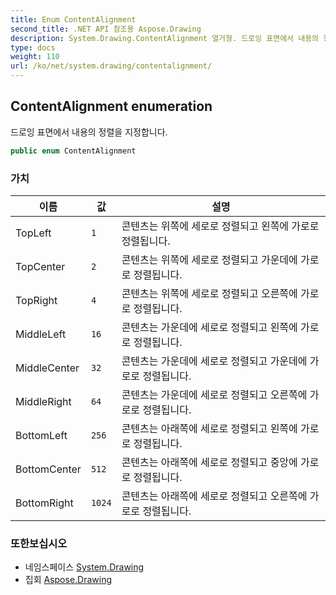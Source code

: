 ```yaml
---
title: Enum ContentAlignment
second_title: .NET API 참조용 Aspose.Drawing
description: System.Drawing.ContentAlignment 열거형. 드로잉 표면에서 내용의 정렬을 지정합니다.
type: docs
weight: 110
url: /ko/net/system.drawing/contentalignment/
---
```

## ContentAlignment enumeration

드로잉 표면에서 내용의 정렬을 지정합니다.

```csharp
public enum ContentAlignment
```

### 가치

| 이름 | 값 | 설명 |
| --- | --- | --- |
| TopLeft | `1` | 콘텐츠는 위쪽에 세로로 정렬되고 왼쪽에 가로로 정렬됩니다. |
| TopCenter | `2` | 콘텐츠는 위쪽에 세로로 정렬되고 가운데에 가로로 정렬됩니다. |
| TopRight | `4` | 콘텐츠는 위쪽에 세로로 정렬되고 오른쪽에 가로로 정렬됩니다. |
| MiddleLeft | `16` | 콘텐츠는 가운데에 세로로 정렬되고 왼쪽에 가로로 정렬됩니다. |
| MiddleCenter | `32` | 콘텐츠는 가운데에 세로로 정렬되고 가운데에 가로로 정렬됩니다. |
| MiddleRight | `64` | 콘텐츠는 가운데에 세로로 정렬되고 오른쪽에 가로로 정렬됩니다. |
| BottomLeft | `256` | 콘텐츠는 아래쪽에 세로로 정렬되고 왼쪽에 가로로 정렬됩니다. |
| BottomCenter | `512` | 콘텐츠는 아래쪽에 세로로 정렬되고 중앙에 가로로 정렬됩니다. |
| BottomRight | `1024` | 콘텐츠는 아래쪽에 세로로 정렬되고 오른쪽에 가로로 정렬됩니다. |

### 또한보십시오

* 네임스페이스 [System.Drawing](../../system.drawing/)
* 집회 [Aspose.Drawing](../../)


